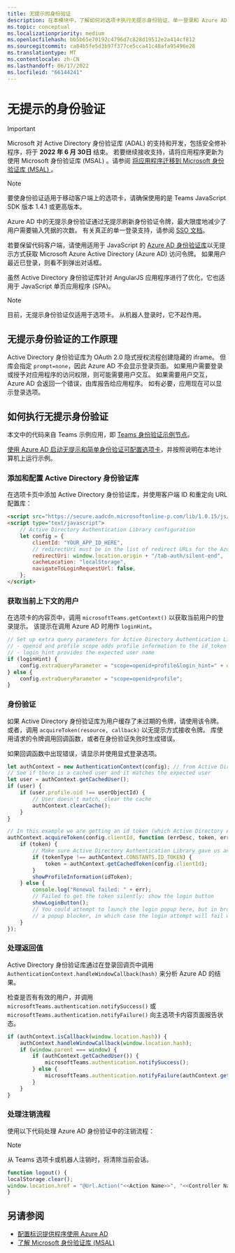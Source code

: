 ```yaml
---
title: 无提示的身份验证
description: 在本模块中，了解如何对选项卡执行无提示身份验证、单一登录和 Azure AD，以及它的工作原理
ms.topic: conceptual
ms.localizationpriority: medium
ms.openlocfilehash: bb5b65e70192c4796d7c828d19512e2a414cf812
ms.sourcegitcommit: ca84b5fe5d3b97f377ce5cca41c48afa95496e28
ms.translationtype: MT
ms.contentlocale: zh-CN
ms.lasthandoff: 06/17/2022
ms.locfileid: "66144241"
---
```

# <a name="silent-authentication"></a>无提示的身份验证

> [!IMPORTANT]
> Microsoft 对 Active Directory 身份验证库 (ADAL) 的支持和开发，包括安全修补程序，将于 **2022 年 6 月 30日** 结束。 若要继续接收支持，请将应用程序更新为使用 Microsoft 身份验证库 (MSAL) 。请参阅 [将应用程序迁移到 Microsoft 身份验证库 (MSAL) ](/azure/active-directory/develop/msal-migration)。

> [!NOTE]
> 要使身份验证适用于移动客户端上的选项卡，请确保使用的是 Teams JavaScript SDK 版本 1.4.1 或更高版本。

Azure AD 中的无提示身份验证通过无提示刷新身份验证令牌，最大限度地减少了用户需要输入凭据的次数。 有关真正的单一登录支持，请参阅 [SSO 文档](~/tabs/how-to/authentication/tab-sso-overview.md)。

若要保留代码客户端，请使用适用于 JavaScript 的 [Azure AD 身份验证库](/azure/active-directory/develop/active-directory-authentication-libraries)以无提示方式获取 Microsoft Azure Active Directory (Azure AD) 访问令牌。 如果用户最近已登录，则看不到弹出对话框。

虽然 Active Directory 身份验证库针对 AngularJS 应用程序进行了优化，它也适用于 JavaScript 单页应用程序 (SPA)。

> [!NOTE]
> 目前，无提示身份验证仅适用于选项卡。 从机器人登录时，它不起作用。

## <a name="how-silent-authentication-works"></a>无提示身份验证的工作原理

Active Directory 身份验证库为 OAuth 2.0 隐式授权流程创建隐藏的 iframe。 但库会指定 `prompt=none`，因此 Azure AD 不会显示登录页面。 如果用户需要登录或授予对应用程序的访问权限，则可能需要用户交互。 如果需要用户交互，Azure AD 会返回一个错误，由库报告给应用程序。 如有必要，应用现在可以显示登录选项。

## <a name="how-to-do-silent-authentication"></a>如何执行无提示身份验证

本文中的代码来自 Teams 示例应用，即 [Teams 身份验证示例节点](https://github.com/OfficeDev/Microsoft-Teams-Samples/blob/main/samples/app-auth/nodejs/src/views/tab/silent/silent.hbs)。

[使用 Azure AD 启动无提示和简单身份验证可配置选项卡](https://github.com/OfficeDev/Microsoft-Teams-Samples/tree/main/samples/tab-channel-group-config-page-auth/csharp)，并按照说明在本地计算机上运行示例。

### <a name="include-and-configure-active-directory-authentication-library"></a>添加和配置 Active Directory 身份验证库

在选项卡页中添加 Active Directory 身份验证库，并使用客户端 ID 和重定向 URL 配置库：

```html
<script src="https://secure.aadcdn.microsoftonline-p.com/lib/1.0.15/js/adal.min.js" integrity="sha384-lIk8T3uMxKqXQVVfFbiw0K/Nq+kt1P3NtGt/pNexiDby2rKU6xnDY8p16gIwKqgI" crossorigin="anonymous"></script>
<script type="text/javascript">
    // Active Directory Authentication Library configuration
    let config = {
        clientId: "YOUR_APP_ID_HERE",
        // redirectUri must be in the list of redirect URLs for the Azure AD app
        redirectUri: window.location.origin + "/tab-auth/silent-end",
        cacheLocation: "localStorage",
        navigateToLoginRequestUrl: false,
    };
</script>
```

### <a name="get-the-user-context"></a>获取当前上下文的用户

在选项卡的内容页中，调用 `microsoftTeams.getContext()` 以获取当前用户的登录提示。 该提示在调用 Azure AD 时用作 `loginHint`。

```javascript
// Set up extra query parameters for Active Directory Authentication Library
// - openid and profile scope adds profile information to the id_token
// - login_hint provides the expected user name
if (loginHint) {
    config.extraQueryParameter = "scope=openid+profile&login_hint=" + encodeURIComponent(loginHint);
} else {
    config.extraQueryParameter = "scope=openid+profile";
}
```

### <a name="authenticate"></a>身份验证

如果 Active Directory 身份验证库为用户缓存了未过期的令牌，请使用该令牌。 或者，调用 `acquireToken(resource, callback)` 以无提示方式接收令牌。 库使用请求的令牌调用回调函数，或者在身份验证失败时生成错误。

如果回调函数中出现错误，请显示并使用显式登录选项。

```javascript
let authContext = new AuthenticationContext(config); // from Active Directory Authentication Library
// See if there is a cached user and it matches the expected user
let user = authContext.getCachedUser();
if (user) {
    if (user.profile.oid !== userObjectId) {
        // User doesn't match, clear the cache
        authContext.clearCache();
    }
}

// In this example we are getting an id token (which Active Directory Authentication Library returns if we ask for resource = clientId)
authContext.acquireToken(config.clientId, function (errDesc, token, err, tokenType) {
    if (token) {
        // Make sure Active Directory Authentication Library gave us an ID token
        if (tokenType !== authContext.CONSTANTS.ID_TOKEN) {
            token = authContext.getCachedToken(config.clientId);
        }
        showProfileInformation(idToken);
    } else {
        console.log("Renewal failed: " + err);
        // Failed to get the token silently; show the login button
        showLoginButton();
        // You could attempt to launch the login popup here, but in browsers this could be blocked by
        // a popup blocker, in which case the login attempt will fail with the reason FailedToOpenWindow.
    }
});
```

### <a name="process-the-return-value"></a>处理返回值

Active Directory 身份验证库通过在登录回调页中调用 `AuthenticationContext.handleWindowCallback(hash)` 来分析 Azure AD 的结果。

检查是否有有效的用户，并调用 `microsoftTeams.authentication.notifySuccess()` 或 `microsoftTeams.authentication.notifyFailure()` 向主选项卡内容页面报告状态。

```javascript
if (authContext.isCallback(window.location.hash)) {
    authContext.handleWindowCallback(window.location.hash);
    if (window.parent === window) {
        if (authContext.getCachedUser()) {
            microsoftTeams.authentication.notifySuccess();
        } else {
            microsoftTeams.authentication.notifyFailure(authContext.getLoginError());
        }
    }
}
```

### <a name="handle-the-sign-out-flow"></a>处理注销流程

使用以下代码处理 Azure AD 身份验证中的注销流程：

> [!NOTE]
> 从 Teams 选项卡或机器人注销时，将清除当前会话。

```javascript
function logout() {
localStorage.clear();
window.location.href = "@Url.Action("<<Action Name>>", "<<Controller Name>>")";
}
```

## <a name="see-also"></a>另请参阅

* [配置标识提供程序使用 Azure AD](../../../concepts/authentication/configure-identity-provider.md)
* [了解 Microsoft 身份验证库 (MSAL)](/azure/active-directory/develop/msal-overview)
